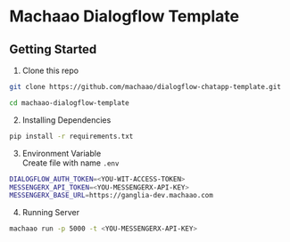 # Machaao Dialogflow Template

## Getting Started

1. Clone this repo
```bash
git clone https://github.com/machaao/dialogflow-chatapp-template.git

cd machaao-dialogflow-template
```

2. Installing Dependencies
```bash
pip install -r requirements.txt
```

3. Environment Variable  
Create file with name ```.env```
```bash
DIALOGFLOW_AUTH_TOKEN=<YOU-WIT-ACCESS-TOKEN>
MESSENGERX_API_TOKEN=<YOU-MESSENGERX-API-KEY>
MESSENGERX_BASE_URL=https://ganglia-dev.machaao.com
```

4. Running Server
```bash
machaao run -p 5000 -t <YOU-MESSENGERX-API-KEY>
```
